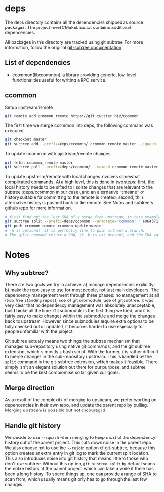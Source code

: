# deps

The deps directory contains all the dependencies shipped as source packages. The project level CMakeLists.txt contains additional dependencies.

All packages in this directory are tracked using git subtree. For more information, follow the original [git-subtree documentation](https://github.com/apenwarr/git-subtree/blob/master/git-subtree.txt)

## List of dependencies
* ccommon(libccommon): a library providing generic, low-level functionalities useful for writing a RPC service.

## ccommon

Setup upstream/remote
```bash
git remote add ccommon_remote https://git.twitter.biz/ccommon
```

The first time we merge ccommon into deps, the following command was executed.
```bash
git checkout master
git subtree add --prefix=deps/ccommon/ ccommon_remote master --squash
```

To update ccommon with upstream/remote changes
```bash
git fetch ccommon_remote master
git subtree pull --prefix=deps/ccommon/ --squash ccommon_remote master
```

To update upstream/remote with local changes involves somewhat complicated commands. At a high level, this is done in two steps: first, the local history needs to be sifted to i solate changes that are relevant to the subtree (deps/ccommon in our case), and an alternative "timeline" or history suitable for committing to the remote is created; second, thi s alternative history is pushed back to the remote. See Notes and subtree's github repo for more information.
```bash
# first find out the last SHA of a merge from upstream, in this example it is a06437
git subtree split --prefix=deps/ccommon --annotate='ccommon: ' a064371781e7fa4be044b80353dde9014353d6a5^.. -b ccommon_update
git push ccommon_remote ccommon_update:master
# -b is optional- it is perfectly fine to push without a branch.
# The split command return a SHA, if -b is not present, and the SHA value can be used in place of the branch name.
```

# Notes

## Why subtree?
There are two goals we try to achieve: a) manage dependencies explicitly; b) make the repo easy to use for most people, not just main developers.
The dependency management went through three phases: no management at all (two free standing repos); use of git submodule; use of git subtree. It was very clear that no dependency management was absolutely unacceptable, build broke all the time. Git submodule is the first thing we tried, and it is fairly easy to make changes within the submodule and merge the changes back to upstream. However, since submodules require extra options to be fully checked out or updated, it becomes harder to use especially for people unfamiliar with the project.

Git subtree actually means two things: the subtree mechanism that manages sub-repository using native git commands, and the git subtree extension, which is mostly a bash script.  With the former, it is rather difficult to merge changes in the sub-repository upstream. This is handled by the `split` command in the git-subtree extension, which makes it feasible. There simply isn't an elegant solution out there for our purpose, and subtree seems to be the best compromise so far given our goals.

## Merge direction
As a result of the complexity of merging to upstream, we prefer working on dependencies in their own repo, and update the parent repo by pulling. Merging upstream is possible but not encouraged.

## Handle git history
We decide to use `--squash` when merging to keep most of the dependency history out of the parent project. This cuts down noise in the parent repo.
We also choose not to use the `--rejoin` option of git-subtree, because this option creates an extra entry in git log to mark the current split location. This also introduces noise into git history that means little to those who don't use subtree. Without this option, `git subtree split` by default scans the entire history of the parent project, which can take a while if there has been a long history. To speed things up, one can provide a range of SHA to scan from, which usually means git only has to go through the last few changes.
